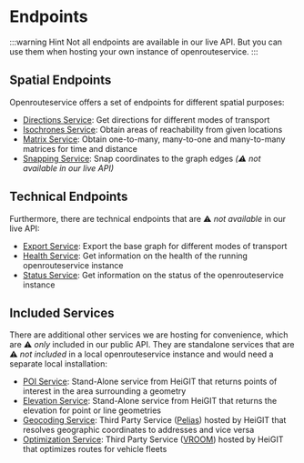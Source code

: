 # Endpoints

:::warning Hint
Not all endpoints are available in our live API.
But you can use them when hosting your own instance of openrouteservice.
:::

## Spatial Endpoints

Openrouteservice offers a set of endpoints for different spatial purposes:

* [Directions Service](directions/index.md): Get directions for different modes of transport
* [Isochrones Service](isochrones/index.md): Obtain areas of reachability from given locations
* [Matrix Service](matrix/index.md): Obtain one-to-many, many-to-one and many-to-many matrices for time and distance
* [Snapping Service](snapping/index.md): Snap coordinates to the graph edges _(:warning: not available in our live API)_

## Technical Endpoints

Furthermore, there are technical endpoints that are :warning: _not available_ in our live API:

* [Export Service](export/index.md): Export the base graph for different modes of transport
* [Health Service](health/index.md): Get information on the health of the running openrouteservice instance
* [Status Service](status/index.md): Get information on the status of the openrouteservice instance

## Included Services 

There are additional other services we are hosting for convenience, which are :warning: _only_ included in our public API.
They are standalone services that are :warning: _not included_ in a local openrouteservice instance and would need
a separate local installation:

* [POI Service](poi/index.md): Stand-Alone service from HeiGIT that returns points of interest in the area surrounding a geometry
* [Elevation Service](elevation/index.md): Stand-Alone service from HeiGIT that returns the elevation for point or line geometries 
* [Geocoding Service](geocoder/index.md): Third Party Service ([Pelias](https://www.pelias.io)) hosted by HeiGIT that resolves geographic coordinates to addresses and vice versa
* [Optimization Service](optimization/index.md): Third Party Service ([VROOM](https://github.com/VROOM-Project/vroom)) hosted by HeiGIT that optimizes routes for vehicle fleets
